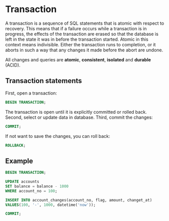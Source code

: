 # Transaction

A transaction is a sequence of SQL statements that 
is atomic with respect to recovery. This means 
that if a failure occurs while a transaction is 
in progress, the effects of the transaction are 
erased so that the database is left in the state 
it was in before the transaction started. Atomic 
in this context means indivisible. Either the 
transaction runs to completion, or it aborts in 
such a way that any changes it made before the 
abort are undone.

All changes and queries are __atomic__, 
__consistent__, __isolated__ and __durable__
(ACID).

## Transaction statements

First, open a transaction:

```sql
BEGIN TRANSACTION;
```

The transaction is open until it is explicitly 
committed or rolled back.
Second, select or update data in database.
Third, commit the changes:

```sql
COMMIT;
```

If not want to save the changes, you can roll 
back:

```sql
ROLLBACK;
```

## Example

```sql
BEGIN TRANSACTION;

UPDATE accounts
SET balance = balance - 1000
WHERE account_no = 100;

INSERT INTO account_changes(account_no, flag, amount, changet_at)
VALUES(100, '-', 1000, datetime('now'));

COMMIT;
```
